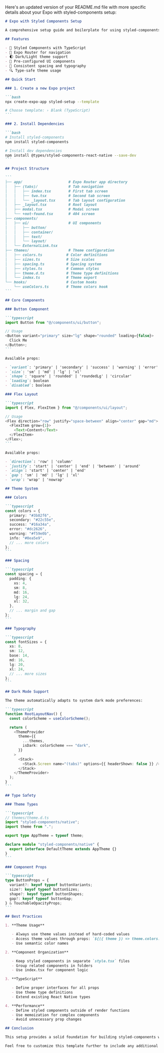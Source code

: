 Here's an updated version of your README.md file with more specific details about your Expo with styled-components setup:

````markdown
# Expo with Styled Components Setup

A comprehensive setup guide and boilerplate for using styled-components with Expo and TypeScript.

## Features

- 🎨 Styled Components with TypeScript
- 📱 Expo Router for navigation
- 🌓 Dark/Light theme support
- 🎯 Pre-configured UI components
- 📏 Consistent spacing and typography
- 🔍 Type-safe theme usage

## Quick Start

### 1. Create a new Expo project

```bash
npx create-expo-app styled-setup --template

# Choose template: › Blank (TypeScript)
```

### 2. Install Dependencies

```bash
# Install styled-components
npm install styled-components

# Install dev dependencies
npm install @types/styled-components-react-native --save-dev
```

## Project Structure

```
├── app/                     # Expo Router app directory
│   ├── (tabs)/              # Tab navigation
│   │   ├── index.tsx        # First tab screen
│   │   ├── two.tsx          # Second tab screen
│   │   └── _layout.tsx      # Tab layout configuration
│   ├── _layout.tsx          # Root layout
│   ├── modal.tsx            # Modal screen
│   └── +not-found.tsx       # 404 screen
├── components/
│   ├── ui/                  # UI components
│   │   ├── button/
│   │   ├── container/
│   │   ├── text/
│   │   └── layout/
│   └── ExternalLink.tsx
├── themes/                  # Theme configuration
│   ├── colors.ts           # Color definitions
│   ├── sizes.ts            # Size scales
│   ├── spacing.ts          # Spacing system
│   ├── styles.ts           # Common styles
│   ├── theme.d.ts          # Theme type definitions
│   └── index.ts            # Theme export
└── hooks/                  # Custom hooks
    └── useColors.ts        # Theme colors hook
```

## Core Components

### Button Component

```typescript
import Button from "@/components/ui/button";

// Usage
<Button variant="primary" size="lg" shape="rounded" loading={false}>
  Click Me
</Button>;
```

Available props:

- `variant`: 'primary' | 'secondary' | 'success' | 'warning' | 'error' | 'info'
- `size`: 'sm' | 'md' | 'lg' | 'xl'
- `shape`: 'square' | 'rounded' | 'roundedLg' | 'circular'
- `loading`: boolean
- `disabled`: boolean

### Flex Layout

```typescript
import { Flex, FlexItem } from "@/components/ui/layout";

// Usage
<Flex direction="row" justify="space-between" align="center" gap="md">
  <FlexItem grow={1}>
    <Text>Content</Text>
  </FlexItem>
</Flex>;
```

Available props:

- `direction`: 'row' | 'column'
- `justify`: 'start' | 'center' | 'end' | 'between' | 'around'
- `align`: 'start' | 'center' | 'end'
- `gap`: 'sm' | 'md' | 'lg' | 'xl'
- `wrap`: 'wrap' | 'nowrap'

## Theme System

### Colors

```typescript
const colors = {
  primary: "#3b82f6",
  secondary: "#22c55e",
  success: "#16a34a",
  error: "#dc2626",
  warning: "#f59e0b",
  info: "#0ea5e9",
  // ... more colors
};
```

### Spacing

```typescript
const spacing = {
  padding: {
    xs: 4,
    sm: 8,
    md: 16,
    lg: 24,
    xl: 32,
  },
  // ... margin and gap
};
```

### Typography

```typescript
const fontSizes = {
  xs: 8,
  sm: 12,
  base: 14,
  md: 16,
  lg: 20,
  xl: 24,
  // ... more sizes
};
```

## Dark Mode Support

The theme automatically adapts to system dark mode preferences:

```typescript
function RootLayoutNav() {
  const colorScheme = useColorScheme();

  return (
    <ThemeProvider
      theme={{
        ...themes,
        isDark: colorScheme === "dark",
      }}
    >
      <Stack>
        <Stack.Screen name="(tabs)" options={{ headerShown: false }} />
      </Stack>
    </ThemeProvider>
  );
}
```

## Type Safety

### Theme Types

```typescript
// themes/theme.d.ts
import "styled-components/native";
import theme from ".";

export type AppTheme = typeof theme;

declare module "styled-components/native" {
  export interface DefaultTheme extends AppTheme {}
}
```

### Component Props

```typescript
type ButtonProps = {
  variant?: keyof typeof buttonVariants;
  size?: keyof typeof buttonSizes;
  shape?: keyof typeof buttonShapes;
  gap?: keyof typeof buttonGap;
} & TouchableOpacityProps;
```

## Best Practices

1. **Theme Usage**

   - Always use theme values instead of hard-coded values
   - Access theme values through props: `${({ theme }) => theme.colors.primary}`
   - Use semantic color names

2. **Component Organization**

   - Keep styled components in separate `style.tsx` files
   - Group related components in folders
   - Use index.tsx for component logic

3. **TypeScript**

   - Define proper interfaces for all props
   - Use theme type definitions
   - Extend existing React Native types

4. **Performance**
   - Define styled components outside of render functions
   - Use memoization for complex components
   - Avoid unnecessary prop changes

## Conclusion

This setup provides a solid foundation for building styled-components with Expo and TypeScript. It includes a theme system, dark mode support, and type-safe components. Feel free to customize and extend this setup to fit your project requirements.

Feel free to customize this template further to include any additional details or sections you find relevant to your Expo project setup. If you have any questions or need further assistance, please don't hesitate to ask! 🚀
````
